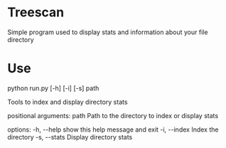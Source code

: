 # Treescan
Simple program used to display stats and information about your file directory

# Use 
python run.py [-h] [-i] [-s] path

Tools to index and display directory stats

positional arguments:
  path         Path to the directory to index or display stats

options:
  -h, --help   show this help message and exit
  -i, --index  Index the directory
  -s, --stats  Display directory stats
